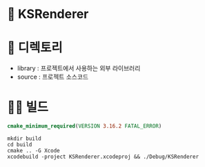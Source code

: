 # 🎥 KSRenderer

# 📁 디렉토리 
 - library : 프로젝트에서 사용하는 외부 라이브러리
 - source  : 프로젝트 소스코드 

 # 👨‍💻 빌드
```cmake
cmake_minimum_required(VERSION 3.16.2 FATAL_ERROR)
```
```console
mkdir build
cd build
cmake .. -G Xcode
xcodebuild -project KSRenderer.xcodeproj && ./Debug/KSRenderer
```